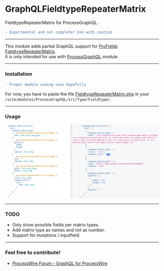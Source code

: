 GraphQLFieldtypeRepeaterMatrix
=========================
FieldtypeRepeaterMatrix for ProcessGraphQL.

```diff
- Experimental and not complete! Use with caution
```

---
This module adds partial GraphQL support for [ProFields FieldtypeRepeaterMatrix](https://processwire.com/store/pro-fields/repeater-matrix/).\
It is only intended for 
use with [ProcessGraphQL](https://github.com/dadish/ProcessGraphQL#processgraphql) module.

---
### Installation
```diff
- Proper module coming soon hopefully
```
For now, you have to paste the file [FieldtypeRepeaterMatrix.php](/FieldtypeRepeaterMatrix.php) in your `/site/modules/ProcessGraphQL/src/Type/Fieldtype/`.

---
### Usage
![Example](/example.png)

---
### TODO
- Only show possible fields per matrix types.
- Add matrix type as names and not as number.
- Support for mutations / inputfield.
---
### Feel free to contribute!
- [ProcessWire Forum - GraphQL for ProcessWire](https://processwire.com/talk/topic/15397-graphql-for-processwire/page/12/#comments)
